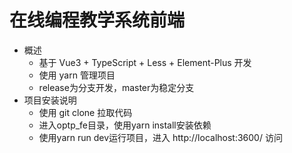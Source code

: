 # 在线编程教学系统前端
- 概述
  - 基于 Vue3 + TypeScript + Less + Element-Plus 开发
  - 使用 yarn 管理项目
  - release为分支开发，master为稳定分支
- 项目安装说明 
  - 使用 git clone 拉取代码
  - 进入optp_fe目录，使用yarn install安装依赖
  - 使用yarn run dev运行项目，进入 http://localhost:3600/ 访问